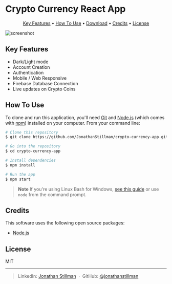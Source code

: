 # Crypto Currency React App
<p align="center">
  <a href="#key-features">Key Features</a> •
  <a href="#how-to-use">How To Use</a> •
  <a href="#download">Download</a> •
  <a href="#credits">Credits</a> •
  <a href="#license">License</a>
</p>

![screenshot](https://raw.githubusercontent.com/amitmerchant1990/electron-markdownify/master/app/img/markdownify.gif)

## Key Features

* Dark/Light mode
* Account Creation
* Authentication
* Mobile / Web Responsive
* Firebase Database Connection
* Live updates on Crypto Coins

## How To Use

To clone and run this application, you'll need [Git](https://git-scm.com) and [Node.js](https://nodejs.org/en/download/) (which comes with [npm](http://npmjs.com)) installed on your computer. From your command line:

```bash
# Clone this repository
$ git clone https://github.com/JonathanStillman/crypto-currency-app.git

# Go into the repository
$ cd crypto-currency-app

# Install dependencies
$ npm install

# Run the app
$ npm start
```

> **Note**
> If you're using Linux Bash for Windows, [see this guide](https://www.howtogeek.com/261575/how-to-run-graphical-linux-desktop-applications-from-windows-10s-bash-shell/) or use `node` from the command prompt.

## Credits

This software uses the following open source packages:

- [Node.js](https://nodejs.org/)

## License

MIT

---

> LinkedIn: [Jonathan Stillman](https://www.linkedin.com/in/jonathanstillman1/) &nbsp;&middot;&nbsp;
> GitHub: [@jonathanstillman](https://github.com/JonathanStillman)
